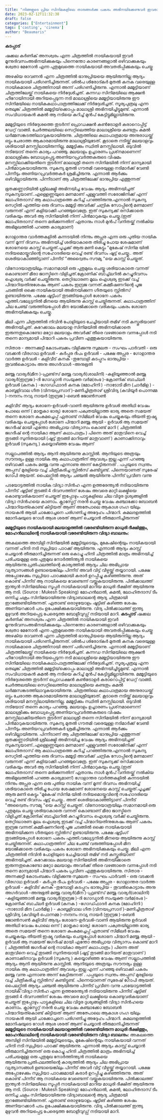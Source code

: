 ```yaml
---
title: "നിങ്ങളുടെ പ്രിയ സിനിമകളിലെ താരങ്ങൾക്കു പകരം അഭിനയിക്കേണ്ടവർ ഇവരായിരുന്നു"
date: 2023-02-12T11:32:38
draft: false
categories: ["Entertainment"]
tags: ['casting', 'cinema']
author: "Beaumaris"
---
```


<strong>കടപ്പാട് </strong>

ഷക്കല കർണിക് അനശ്വരം എന്ന ചിത്രത്തിൽ നായികയായി ഇവർ മൂന്നുദിവസംഅഭിനയിക്കുകയും പിന്നെന്തോ കാരണങ്ങളാൽ ഒഴിവാക്കുകയും ശ്വേതാ മേനോൻ എന്ന പുതുമുഖത്തെ നായികയായി അവതരിപ്പിക്കുകയും ചെയ്തു

അഴകിയ രാവണൻ എന്ന ചിത്രത്തില്‍ ഭാനുപ്രിയയെ ആയിരുന്നില്ല ആദ്യം നായികയായി പരിഗണിച്ചിരുന്നത്. ശില്‍പ ശിരോദ്കര്‍ മുതല്‍ കനക വരെയുള്ള നായികമാരെ ചിത്രത്തിനായി അന്ന് പരിഗണിച്ചിരുന്നു. എന്നാല്‍ മമ്മൂട്ടിയാണ് ചിത്രത്തിലേയ്ക്ക് നായികയെ നിര്‍ദ്ദേശിച്ചത്. കന്നഡ സിനിമയിലെ ആക്ഷൻ ഹീറോയിനായി അറിയപ്പെടുന്ന നടി മാലാശ്രീയെ മമ്മൂട്ടിയായിരുന്നു ഈ സിനിമയിലെ നായികകഥാപാത്രത്തിലേക്ക് നിര്‍ദ്ദേശിച്ചത്. സൂര്യപുത്രലു എന്ന തെലുങ്ക് ചിത്രത്തില്‍ മമ്മൂട്ടിയ്‌ക്കൊപ്പം മാലാശ്രീ അഭിനയിച്ചിട്ടുമുണ്ട്. എന്നാല്‍ സംവിധായകന്‍ കമല്‍ ആ നടിയെ കുറിച്ച് മുന്‍പ് കേട്ടിട്ടുമില്ലായിരുന്നു.

മമ്മൂട്ടിയുടെ നിര്‍ദ്ദേശത്തെ തുടര്‍ന്ന് പ്രൊഡക്ഷന്‍ കണ്‍ട്രോളര്‍ കരാറൊപ്പിട്ട് ഡേറ്റ് വാങ്ങി. ചേര്‍ത്തലയിലെ സെറ്റിലെത്തിയ മാലാശ്രീയെ കണ്ടതും കമല്‍ ധര്‍മ്മസങ്കടത്തിലാവുകയായിരുന്നു. ചിത്രത്തിലെ കഥാപാത്രമായ അനുരാധയ്ക്ക് ഒട്ടും ചേരാത്ത ആകാരമായിരുന്നു മാലാശ്രീയുടേത്. കൂടാതെ നടിയ്ക്ക് മലയാളവും ശരിയായി മനസ്സിലായിരുന്നില്ല. മമ്മൂട്ടിക്കും സ്ഥിതി മനസ്സിലായി. ഒടുവില്‍ നടിയോട് തന്നെ കാര്യം പറഞ്ഞു. മലയാളം ഉച്ചാരണം പ്രശ്‌നമാണെന്ന് മാലാശ്രീക്കും ബോധ്യപ്പെട്ടു.അണിയറപ്രവർത്തകരുടെ വിഷമം മനസ്സിലാക്കിയതിനെ തുടര്‍ന്ന് മാലാശ്രീ തന്നെ സിനിമയിൽ നിന്ന് മാന്യമായി പിന്‍മാറുകയായിരുന്നു. സുകന്യ മുതല്‍ ഗൗതമി വരെയുള്ള നടിമാര്‍ക്ക് വേണ്ടി പിന്നീടും അണിയറപ്രവർത്തകർ ശ്രമിച്ചിരുന്നു. എന്നാല്‍ ആര്‍ക്കും ഒഴിവില്ലായിരുന്നു. പിന്നീടാണ് ആ ചിത്രത്തിലേക്ക് ഭാനുപ്രിയ എത്തുന്നത്

ഭൂതക്കണ്ണാടിയിൽ ശ്രീലക്ഷ്മി അഭിനയിച്ച വേഷം ആദ്യം അഭിനയിച്ചത് സുകന്യയാണ്..എള്ളെണ്ണയുടെ മണമാണ് പുള്ളുവത്തി സരോജിനിക്ക് എന്ന് ലോഹിതദാസ് ആ കഥാപാത്രത്തെ കുറിച്ച് പറഞ്ഞിരുന്നു.എന്നാൽ സുകന്യ സെറ്റിൽ എത്തിയ ഒരു ദിവസം മമ്മൂട്ടി അവർക്ക് ചന്ദ്രിക സോപ്പിന്റെ മണമാണ് വരുന്നത് എന്ന് കളിയാക്കി പറഞ്ഞുവെത്രേ. ഇത് സുകന്യക്ക് രസിക്കാതെ വരികയും അവർ ആ സിനിമയിൽ നിന്ന് പിൻമാറുകയും ചെയ്തു.(ഇത് ലോഹിതദാസ് തന്നെ മരിക്കുന്നതിന് ഏതാനും നാൾ മുൻപ് വനിതയ്ക്ക് നൽകിയ അഭിമുഖത്തിൽ പറഞ്ഞ കാര്യമാണ്)

ഗോളാന്തര വാര്‍ത്തകളില്‍ കന്നടയിൽ നിന്നും അപ്സര എന്ന ഒരു പുതിയ നായിക വന്ന് മൂന്ന് ദിവസം അഭിനയിച്ച് ശരിയാകാതെ തിരിച്ചു പോയ ശേഷമാണ് ശോഭനയെ കാസ്റ്റ് ചെയ്തത്.പൂച്ചക്ക് ആരു മണി കെട്ടും "മുകേഷ് സിനിമ യിൽ നദിയമൊയ്തുവിന്റെ സഹോദരിയെ വെച്ച് രണ്ട് ദിവസം ഷൂട്ട് ചെയ്തു.. അത് ശെരിയാകാഞ്ഞിട്ടാണ് പിന്നീട് "അദ്വൈതം സൗമ്യ "യെ കാസ്റ്റ് ചെയ്തത്.

വിനോദയാത്രയിലും സമാനമായി ഒരു പുതുമുഖം ചെയ്തു ശരിയാകാതെ വന്നത് കൊണ്ടാണ് മീരാ ജാസ്മിനെ വിളിച്ചത്.ക്രോണിക് ബാച്ച്‌ലറിൽ കുറച്ചുദിവസം ഐശ്വര്യ വർക്ക് ചെയ്തിരുന്നു. തെറ്റിദ്ധാരണ മൂലം ഐശ്വര്യ ഇടക്ക് വച്ച് പിന്മാറിയതിനുശേഷം ആണ് പകരം ഇന്ദ്രജ വന്നത്.കമ്മീഷണറിന്റെ പൂജ ചടങ്ങിൽ ഒക്കെ നായികയായി അഭിനയിക്കുന്ന ഗീതയുടെ സ്റ്റിൽസ് ഉണ്ടായിരുന്നു. പക്ഷേ ഷൂട്ടിംഗ് തുടങ്ങിയപ്പോൾ ശോഭന പകരം എത്തി.വല്യേട്ടനിൽ മീനയെ ആയിരുന്നു കാസ്റ്റ് ചെയ്തിരുന്നത്. കഥാപാത്രത്തിന് ചില ചേഞ്ച് വരുത്തിയപ്പോൾ മീന യോജിക്കാതെ വരികയും പകരം ശോഭന അഭിനയിക്കുകയും ചെയ്തു.

മിലി എന്ന ചിത്രത്തിൽ നിവിൻ പോളിയുടെ ചേച്ചിയായി തമിഴ് നടി കസ്തൂരിയാണ് അഭിനയിച്ചത്. കുറേക്കാലം മലയാള സിനിമയിൽ അഭിനയിക്കാതെ ഇരുന്നതുകൊണ്ടോ മറ്റോ മലയാളം അവർക്ക് തീരെ വഴങ്ങാതെ വന്നപ്പോൾ നടി തന്നെ മാന്യമായി പിന്മാറി പകരം പ്രവീണ എത്തുകയായിരുന്നു.

സിതാര - അന്നക്കുട്ടീ കോടംബക്കം വിളിക്കുന്നു
സുമലത - സംഘം
പാർവതി - ഒരു വടക്കൻ വീരഗാഥ
ഉർവശി - കർപ്പൂര ദീപം
ഉർവശി - പക്ഷേ
അപ്സര - ഗോളാന്തര വാർത്ത
ഉർവശി - കളിവീട്
കനക -തുമ്പോളി കടപ്പുറം
ഭാനുപ്രിയ - തൂവൽകൊട്ടാരം
അനു അഗർവാൾ -അനുഭൂതി

മഞ്ജു വാര്യർ(മീന )-ഫ്രണ്ട്‌സ്
മഞ്ജു വാര്യർ(ശാലിനി) -കളിയൂഞ്ഞാൽ
മഞ്ജു വാര്യർ(ഇന്ദ്രജ )-ദി ഗോഡ്മാൻ
സംയുക്ത വർമ(രംഭ )-ക്രോണിക് ബാച്‌ലർ
ഉർവശി (കനക ) -ഗോഡ്ഫാദർ
കനക (മോഹിനി ) -നാടോടി
മീന (ചാർമിള ) - കാബൂളിവാല
ഗീത (വിനയപ്രസാദ് )-മണിച്ചിത്രതാഴ്
ശ്രീവിദ്യ (കവിയൂർ പൊന്നമ്മ )-നന്ദനം
നവ്യ നായർ (ഇന്ദ്രജ )-ബെൻ ജോൺസൺ

കളിവീട് ആദ്യം ശോഭന-ഉർവശി-വാണി ആയിരുന്നു ഉർവശി അതിഥി വേഷം പോലെ ഒന്ന് ( മാതൃകാ ഭാര്യ) ശോഭന പക്വതയില്ലാത്ത ഭാര്യ അതെ സമയത് തന്നെ ശോഭന കുംകുമച്ചെപ്പ് ഏതാണ്ട് സിമിലർ വേഷം ചെയ്യുകയും തീയതി ഇഷ്യു വരികയും ചെയ്തപ്പോൾ ശോഭന പിന്മാറി മഞ്ജു ആയി - ഉർവശി ആ സമയത് ജഗദീഷ് മായി എന്തോ അഭിപ്രായ വിത്യാസം കൊണ്ട് മാറി ( ചിത്രത്തിൽ ജഗദീഷ് ന്റെ നായികാ ആണ് കഥാപാത്രം ) പിന്നെ അത് മാതുവിനെ വെച്ച് തുടങ്ങി സുനിതയായി (ഷൂട്ട് തുടങ്ങി മാറിയത് മാതുവാണ്‌ )
കാണാക്കിനാവും ഉർവശി (സുകന്യ ) കയ്യൊഴിഞ്ഞ വേഷം ആണ്

സല്ലാപത്തിൽ ആദ്യം ആനി ആയിരുന്നു കാസ്റ്റിൽ. ആനിയുടെ അത്രയും സൗന്ദര്യം ഉള്ള നായിക ആ കഥാപാത്രതിന് ആവശ്യം ഇല്ല എന്ന് പറഞ്ഞു ഒഴിവാക്കി പകരം മഞ്ജു വന്നു എന്നാണു അന്ന് കേട്ടിരുന്നത് .
പപ്പയുടെ സ്വന്തം അപ്പൂസ് മുരളിയെ വച്ച് ചിത്രീകരിച്ച സ്റ്റിൽസ് കണ്ടിട്ടുണ്ട്. പിന്നെയാണത് സുരേഷ് ഗോപി ആയത്. പൈലറ്റ്സിൽ ആദ്യം ചഞ്ചൽ ആയിരുന്നു പിന്നീട് പ്രവീണ വന്നു

പടയോട്ടത്തിൽ നായിക വിദ്യാ സിൻഹ എന്ന ഉത്തരേന്ത്യൻ നടിയായിരുന്നു പിന്നീട് ഷൂട്ടിങ് തുടങ്ങി 4 ദിവസത്തിന് ശേഷം അവരെ മാറ്റി ലക്ഷ്മിയെ കൊണ്ടുവരികയാണ് ചെയ്തത് ഇപ്പോഴും പാട്ടുകളിലെ ചില വിദൂര ദൃശ്യങ്ങളിൽ വിദ്യാ സിൻഹയെ കാണാം. ക്ലാസ്മേറ്റ് നരൻ ചെയ്ത വേഷം കുഞ്ചാക്കോ ബോബൻ പിന്മാറിയത്കൊണ്ട് കിട്ടിയത് ആണ് അത്പോലെ ആകാശ ഗംഗ യിലും നായകൻ ആയി ചാക്കോച്ചനെ പരിഗണിച്ചു അദ്ദേഹം പിന്മാറി. കമലദളത്തിൽ മോനിഷയുടെ റോൾ ആശ ശരത് ആണ് ചെയ്യാൻ തീരുമാനിച്ചിരുന്നത്

<strong>മമ്മൂട്ടിയുടെ നായികയായി മലയാളത്തിൽ വരേണ്ടിയിരുന്ന മാധുരി ദീക്ഷിത്തും, മോഹൻലാലിന്റെ നായികയായി വരേണ്ടിയിരുന്ന വിദ്യാ ബാലനും:</strong>

അകലത്തെ അമ്പിളി സിനിമയിൽ മമ്മൂട്ടിയുടെയും, മുകേഷിന്റെയും നായികയായി വന്നത് ഹിന്ദി നടി സുപ്രിയാ പാഠക്ക് ആയിരുന്നു. എന്നാൽ ആദ്യം കാസ്റ്റ് ചെയ്യാൻ തീരുമാനിച്ചിരുന്നത് ഒരു കൊച്ചു ഹിന്ദി ചിത്രത്തിൽ മാത്രം അഭിനയിച്ച് പരിചയമുള്ള ഒരു പുതുമുഖ നോർത്തിന്ത്യൻ നായികയെ ആയിരുന്നു.പ്രതിഫലത്തിന്റെ കാര്യത്തിൽ ആദ്യം ചില അഭിപ്രായ വ്യത്യാസങ്ങൾ ഉണ്ടായെങ്കിലും പിന്നീട് അവർ വിട്ട് വീഴ്ചയ്ക്ക് തയ്യാറായി. പക്ഷേ അപ്പോഴേക്കും സുപ്രിയാ പാഠക്കുമായി കരാർ ഉറപ്പിച്ചു കഴിഞ്ഞിരുന്നു. അത്‌ കൊണ്ട് പിന്നീട് ആ നായികയെ വേണ്ടെന്ന് വയ്ക്കുകയായിരുന്നു. പിൽക്കാലത്ത് ഇന്ത്യൻ സിനിമയിലെ സൂപ്പർ നായികയായി മാറിയ മാധുരി ദീക്ഷിത് ആയിരുന്നു ആ നടി. (Source : Mukesh Speaking) മോഹൻലാൽ, കമൽ, ലോഹിതദാസ് ടീം ഒന്നിച്ച ചക്രം സിനിമയായിരുന്നു വിദ്യാബാലന്റെ ആദ്യ ചിത്രമായി ഇറങ്ങേണ്ടിയിരുന്നത്. ഏതാണ്ട് ഒരാഴ്ചയോളം ഷൂട്ടിങ് കഴിഞ്ഞ ശേഷം അണിയറക്കാർ പടം ഉപേക്ഷിക്കുകയായിരുന്നു. വിദ്യ പിൽക്കാലത്ത് ഇന്ത്യ മുഴുവൻ അറിയപ്പെട്ട പേരെടുത്ത ബോളീവുഡ്ഡ് നടിയായി മാറി.
**കടപ്പാട്** ഷക്കല കർണിക് അനശ്വരം എന്ന ചിത്രത്തിൽ നായികയായി ഇവർ മൂന്നുദിവസംഅഭിനയിക്കുകയും പിന്നെന്തോ കാരണങ്ങളാൽ ഒഴിവാക്കുകയും ശ്വേതാ മേനോൻ എന്ന പുതുമുഖത്തെ നായികയായി അവതരിപ്പിക്കുകയും ചെയ്തു അഴകിയ രാവണൻ എന്ന ചിത്രത്തില്‍ ഭാനുപ്രിയയെ ആയിരുന്നില്ല ആദ്യം നായികയായി പരിഗണിച്ചിരുന്നത്. ശില്‍പ ശിരോദ്കര്‍ മുതല്‍ കനക വരെയുള്ള നായികമാരെ ചിത്രത്തിനായി അന്ന് പരിഗണിച്ചിരുന്നു. എന്നാല്‍ മമ്മൂട്ടിയാണ് ചിത്രത്തിലേയ്ക്ക് നായികയെ നിര്‍ദ്ദേശിച്ചത്. കന്നഡ സിനിമയിലെ ആക്ഷൻ ഹീറോയിനായി അറിയപ്പെടുന്ന നടി മാലാശ്രീയെ മമ്മൂട്ടിയായിരുന്നു ഈ സിനിമയിലെ നായികകഥാപാത്രത്തിലേക്ക് നിര്‍ദ്ദേശിച്ചത്. സൂര്യപുത്രലു എന്ന തെലുങ്ക് ചിത്രത്തില്‍ മമ്മൂട്ടിയ്‌ക്കൊപ്പം മാലാശ്രീ അഭിനയിച്ചിട്ടുമുണ്ട്. എന്നാല്‍ സംവിധായകന്‍ കമല്‍ ആ നടിയെ കുറിച്ച് മുന്‍പ് കേട്ടിട്ടുമില്ലായിരുന്നു. മമ്മൂട്ടിയുടെ നിര്‍ദ്ദേശത്തെ തുടര്‍ന്ന് പ്രൊഡക്ഷന്‍ കണ്‍ട്രോളര്‍ കരാറൊപ്പിട്ട് ഡേറ്റ് വാങ്ങി. ചേര്‍ത്തലയിലെ സെറ്റിലെത്തിയ മാലാശ്രീയെ കണ്ടതും കമല്‍ ധര്‍മ്മസങ്കടത്തിലാവുകയായിരുന്നു. ചിത്രത്തിലെ കഥാപാത്രമായ അനുരാധയ്ക്ക് ഒട്ടും ചേരാത്ത ആകാരമായിരുന്നു മാലാശ്രീയുടേത്. കൂടാതെ നടിയ്ക്ക് മലയാളവും ശരിയായി മനസ്സിലായിരുന്നില്ല. മമ്മൂട്ടിക്കും സ്ഥിതി മനസ്സിലായി. ഒടുവില്‍ നടിയോട് തന്നെ കാര്യം പറഞ്ഞു. മലയാളം ഉച്ചാരണം പ്രശ്‌നമാണെന്ന് മാലാശ്രീക്കും ബോധ്യപ്പെട്ടു.അണിയറപ്രവർത്തകരുടെ വിഷമം മനസ്സിലാക്കിയതിനെ തുടര്‍ന്ന് മാലാശ്രീ തന്നെ സിനിമയിൽ നിന്ന് മാന്യമായി പിന്‍മാറുകയായിരുന്നു. സുകന്യ മുതല്‍ ഗൗതമി വരെയുള്ള നടിമാര്‍ക്ക് വേണ്ടി പിന്നീടും അണിയറപ്രവർത്തകർ ശ്രമിച്ചിരുന്നു. എന്നാല്‍ ആര്‍ക്കും ഒഴിവില്ലായിരുന്നു. പിന്നീടാണ് ആ ചിത്രത്തിലേക്ക് ഭാനുപ്രിയ എത്തുന്നത് ഭൂതക്കണ്ണാടിയിൽ ശ്രീലക്ഷ്മി അഭിനയിച്ച വേഷം ആദ്യം അഭിനയിച്ചത് സുകന്യയാണ്..എള്ളെണ്ണയുടെ മണമാണ് പുള്ളുവത്തി സരോജിനിക്ക് എന്ന് ലോഹിതദാസ് ആ കഥാപാത്രത്തെ കുറിച്ച് പറഞ്ഞിരുന്നു.എന്നാൽ സുകന്യ സെറ്റിൽ എത്തിയ ഒരു ദിവസം മമ്മൂട്ടി അവർക്ക് ചന്ദ്രിക സോപ്പിന്റെ മണമാണ് വരുന്നത് എന്ന് കളിയാക്കി പറഞ്ഞുവെത്രേ. ഇത് സുകന്യക്ക് രസിക്കാതെ വരികയും അവർ ആ സിനിമയിൽ നിന്ന് പിൻമാറുകയും ചെയ്തു.(ഇത് ലോഹിതദാസ് തന്നെ മരിക്കുന്നതിന് ഏതാനും നാൾ മുൻപ് വനിതയ്ക്ക് നൽകിയ അഭിമുഖത്തിൽ പറഞ്ഞ കാര്യമാണ്) ഗോളാന്തര വാര്‍ത്തകളില്‍ കന്നടയിൽ നിന്നും അപ്സര എന്ന ഒരു പുതിയ നായിക വന്ന് മൂന്ന് ദിവസം അഭിനയിച്ച് ശരിയാകാതെ തിരിച്ചു പോയ ശേഷമാണ് ശോഭനയെ കാസ്റ്റ് ചെയ്തത്.പൂച്ചക്ക് ആരു മണി കെട്ടും "മുകേഷ് സിനിമ യിൽ നദിയമൊയ്തുവിന്റെ സഹോദരിയെ വെച്ച് രണ്ട് ദിവസം ഷൂട്ട് ചെയ്തു.. അത് ശെരിയാകാഞ്ഞിട്ടാണ് പിന്നീട് "അദ്വൈതം സൗമ്യ "യെ കാസ്റ്റ് ചെയ്തത്. വിനോദയാത്രയിലും സമാനമായി ഒരു പുതുമുഖം ചെയ്തു ശരിയാകാതെ വന്നത് കൊണ്ടാണ് മീരാ ജാസ്മിനെ വിളിച്ചത്.ക്രോണിക് ബാച്ച്‌ലറിൽ കുറച്ചുദിവസം ഐശ്വര്യ വർക്ക് ചെയ്തിരുന്നു. തെറ്റിദ്ധാരണ മൂലം ഐശ്വര്യ ഇടക്ക് വച്ച് പിന്മാറിയതിനുശേഷം ആണ് പകരം ഇന്ദ്രജ വന്നത്.കമ്മീഷണറിന്റെ പൂജ ചടങ്ങിൽ ഒക്കെ നായികയായി അഭിനയിക്കുന്ന ഗീതയുടെ സ്റ്റിൽസ് ഉണ്ടായിരുന്നു. പക്ഷേ ഷൂട്ടിംഗ് തുടങ്ങിയപ്പോൾ ശോഭന പകരം എത്തി.വല്യേട്ടനിൽ മീനയെ ആയിരുന്നു കാസ്റ്റ് ചെയ്തിരുന്നത്. കഥാപാത്രത്തിന് ചില ചേഞ്ച് വരുത്തിയപ്പോൾ മീന യോജിക്കാതെ വരികയും പകരം ശോഭന അഭിനയിക്കുകയും ചെയ്തു. മിലി എന്ന ചിത്രത്തിൽ നിവിൻ പോളിയുടെ ചേച്ചിയായി തമിഴ് നടി കസ്തൂരിയാണ് അഭിനയിച്ചത്. കുറേക്കാലം മലയാള സിനിമയിൽ അഭിനയിക്കാതെ ഇരുന്നതുകൊണ്ടോ മറ്റോ മലയാളം അവർക്ക് തീരെ വഴങ്ങാതെ വന്നപ്പോൾ നടി തന്നെ മാന്യമായി പിന്മാറി പകരം പ്രവീണ എത്തുകയായിരുന്നു. സിതാര - അന്നക്കുട്ടീ കോടംബക്കം വിളിക്കുന്നു സുമലത - സംഘം പാർവതി - ഒരു വടക്കൻ വീരഗാഥ ഉർവശി - കർപ്പൂര ദീപം ഉർവശി - പക്ഷേ അപ്സര - ഗോളാന്തര വാർത്ത ഉർവശി - കളിവീട് കനക -തുമ്പോളി കടപ്പുറം ഭാനുപ്രിയ - തൂവൽകൊട്ടാരം അനു അഗർവാൾ -അനുഭൂതി മഞ്ജു വാര്യർ(മീന )-ഫ്രണ്ട്‌സ് മഞ്ജു വാര്യർ(ശാലിനി) -കളിയൂഞ്ഞാൽ മഞ്ജു വാര്യർ(ഇന്ദ്രജ )-ദി ഗോഡ്മാൻ സംയുക്ത വർമ(രംഭ )-ക്രോണിക് ബാച്‌ലർ ഉർവശി (കനക ) -ഗോഡ്ഫാദർ കനക (മോഹിനി ) -നാടോടി മീന (ചാർമിള ) - കാബൂളിവാല ഗീത (വിനയപ്രസാദ് )-മണിച്ചിത്രതാഴ് ശ്രീവിദ്യ (കവിയൂർ പൊന്നമ്മ )-നന്ദനം നവ്യ നായർ (ഇന്ദ്രജ )-ബെൻ ജോൺസൺ കളിവീട് ആദ്യം ശോഭന-ഉർവശി-വാണി ആയിരുന്നു ഉർവശി അതിഥി വേഷം പോലെ ഒന്ന് ( മാതൃകാ ഭാര്യ) ശോഭന പക്വതയില്ലാത്ത ഭാര്യ അതെ സമയത് തന്നെ ശോഭന കുംകുമച്ചെപ്പ് ഏതാണ്ട് സിമിലർ വേഷം ചെയ്യുകയും തീയതി ഇഷ്യു വരികയും ചെയ്തപ്പോൾ ശോഭന പിന്മാറി മഞ്ജു ആയി - ഉർവശി ആ സമയത് ജഗദീഷ് മായി എന്തോ അഭിപ്രായ വിത്യാസം കൊണ്ട് മാറി ( ചിത്രത്തിൽ ജഗദീഷ് ന്റെ നായികാ ആണ് കഥാപാത്രം ) പിന്നെ അത് മാതുവിനെ വെച്ച് തുടങ്ങി സുനിതയായി (ഷൂട്ട് തുടങ്ങി മാറിയത് മാതുവാണ്‌ ) കാണാക്കിനാവും ഉർവശി (സുകന്യ ) കയ്യൊഴിഞ്ഞ വേഷം ആണ് സല്ലാപത്തിൽ ആദ്യം ആനി ആയിരുന്നു കാസ്റ്റിൽ. ആനിയുടെ അത്രയും സൗന്ദര്യം ഉള്ള നായിക ആ കഥാപാത്രതിന് ആവശ്യം ഇല്ല എന്ന് പറഞ്ഞു ഒഴിവാക്കി പകരം മഞ്ജു വന്നു എന്നാണു അന്ന് കേട്ടിരുന്നത് . പപ്പയുടെ സ്വന്തം അപ്പൂസ് മുരളിയെ വച്ച് ചിത്രീകരിച്ച സ്റ്റിൽസ് കണ്ടിട്ടുണ്ട്. പിന്നെയാണത് സുരേഷ് ഗോപി ആയത്. പൈലറ്റ്സിൽ ആദ്യം ചഞ്ചൽ ആയിരുന്നു പിന്നീട് പ്രവീണ വന്നു പടയോട്ടത്തിൽ നായിക വിദ്യാ സിൻഹ എന്ന ഉത്തരേന്ത്യൻ നടിയായിരുന്നു പിന്നീട് ഷൂട്ടിങ് തുടങ്ങി 4 ദിവസത്തിന് ശേഷം അവരെ മാറ്റി ലക്ഷ്മിയെ കൊണ്ടുവരികയാണ് ചെയ്തത് ഇപ്പോഴും പാട്ടുകളിലെ ചില വിദൂര ദൃശ്യങ്ങളിൽ വിദ്യാ സിൻഹയെ കാണാം. ക്ലാസ്മേറ്റ് നരൻ ചെയ്ത വേഷം കുഞ്ചാക്കോ ബോബൻ പിന്മാറിയത്കൊണ്ട് കിട്ടിയത് ആണ് അത്പോലെ ആകാശ ഗംഗ യിലും നായകൻ ആയി ചാക്കോച്ചനെ പരിഗണിച്ചു അദ്ദേഹം പിന്മാറി. കമലദളത്തിൽ മോനിഷയുടെ റോൾ ആശ ശരത് ആണ് ചെയ്യാൻ തീരുമാനിച്ചിരുന്നത് **മമ്മൂട്ടിയുടെ നായികയായി മലയാളത്തിൽ വരേണ്ടിയിരുന്ന മാധുരി ദീക്ഷിത്തും, മോഹൻലാലിന്റെ നായികയായി വരേണ്ടിയിരുന്ന വിദ്യാ ബാലനും:** അകലത്തെ അമ്പിളി സിനിമയിൽ മമ്മൂട്ടിയുടെയും, മുകേഷിന്റെയും നായികയായി വന്നത് ഹിന്ദി നടി സുപ്രിയാ പാഠക്ക് ആയിരുന്നു. എന്നാൽ ആദ്യം കാസ്റ്റ് ചെയ്യാൻ തീരുമാനിച്ചിരുന്നത് ഒരു കൊച്ചു ഹിന്ദി ചിത്രത്തിൽ മാത്രം അഭിനയിച്ച് പരിചയമുള്ള ഒരു പുതുമുഖ നോർത്തിന്ത്യൻ നായികയെ ആയിരുന്നു.പ്രതിഫലത്തിന്റെ കാര്യത്തിൽ ആദ്യം ചില അഭിപ്രായ വ്യത്യാസങ്ങൾ ഉണ്ടായെങ്കിലും പിന്നീട് അവർ വിട്ട് വീഴ്ചയ്ക്ക് തയ്യാറായി. പക്ഷേ അപ്പോഴേക്കും സുപ്രിയാ പാഠക്കുമായി കരാർ ഉറപ്പിച്ചു കഴിഞ്ഞിരുന്നു. അത്‌ കൊണ്ട് പിന്നീട് ആ നായികയെ വേണ്ടെന്ന് വയ്ക്കുകയായിരുന്നു. പിൽക്കാലത്ത് ഇന്ത്യൻ സിനിമയിലെ സൂപ്പർ നായികയായി മാറിയ മാധുരി ദീക്ഷിത് ആയിരുന്നു ആ നടി. (Source : Mukesh Speaking) മോഹൻലാൽ, കമൽ, ലോഹിതദാസ് ടീം ഒന്നിച്ച ചക്രം സിനിമയായിരുന്നു വിദ്യാബാലന്റെ ആദ്യ ചിത്രമായി ഇറങ്ങേണ്ടിയിരുന്നത്. ഏതാണ്ട് ഒരാഴ്ചയോളം ഷൂട്ടിങ് കഴിഞ്ഞ ശേഷം അണിയറക്കാർ പടം ഉപേക്ഷിക്കുകയായിരുന്നു. വിദ്യ പിൽക്കാലത്ത് ഇന്ത്യ മുഴുവൻ അറിയപ്പെട്ട പേരെടുത്ത ബോളീവുഡ്ഡ് നടിയായി മാറി.
